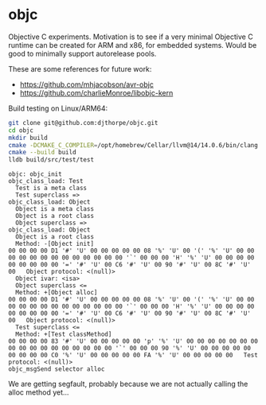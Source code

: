 # objc

Objective C experiments. Motivation is to see if a very minimal Objective C runtime can be created for ARM and x86, for embedded systems. Would be good to minimally support autorelease pools.

These are some references for future work:

* <https://github.com/mhjacobson/avr-objc>
* <https://github.com/charlieMonroe/libobjc-kern>

Build testing on Linux/ARM64:

```bash
git clone git@github.com:djthorpe/objc.git
cd objc
mkdir build
cmake -DCMAKE_C_COMPILER=/opt/homebrew/Cellar/llvm@14/14.0.6/bin/clang -B build
cmake --build build
lldb build/src/test/test
```

```text
objc: objc_init
objc_class_load: Test
  Test is a meta class
  Test superclass => 
objc_class_load: Object
  Object is a meta class
  Object is a root class
  Object superclass => 
objc_class_load: Object
  Object is a root class
  Method: -[Object init]
00 00 00 00 D1 '#' 'U' 00 00 00 00 00 08 '%' 'U' 00 '(' '%' 'U' 00 00 00 00 00 00 00 00 00 00 00 00 00 '`' 00 00 00 'H' '%' 'U' 00 00 00 00 00 00 00 00 00 '=' '#' 'U' 00 C6 '#' 'U' 00 90 '#' 'U' 00 8C '#' 'U' 00   Object protocol: <(null)> 
  Object ivar: <isa>
  Object superclass <= 
  Method: +[Object alloc]
00 00 00 00 D1 '#' 'U' 00 00 00 00 00 08 '%' 'U' 00 '(' '%' 'U' 00 00 00 00 00 00 00 00 00 00 00 00 00 '`' 00 00 00 'H' '%' 'U' 00 00 00 00 00 00 00 00 00 '=' '#' 'U' 00 C6 '#' 'U' 00 90 '#' 'U' 00 8C '#' 'U' 00   Object protocol: <(null)> 
  Test superclass <= 
  Method: +[Test classMethod]
00 00 00 00 83 '#' 'U' 00 00 00 00 00 'p' '%' 'U' 00 00 00 00 00 00 00 00 00 00 00 00 00 00 00 00 00 '`' 00 00 00 90 '%' 'U' 00 00 00 00 00 00 00 00 00 C0 '%' 'U' 00 00 00 00 00 FA '%' 'U' 00 00 00 00 00   Test protocol: <(null)> 
objc_msgSend selector alloc
```

We are getting segfault, probably because we are not actually calling the alloc method yet...
